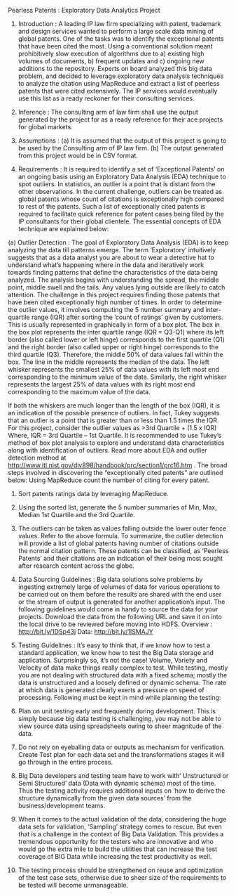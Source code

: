 Pearless Patents : Exploratory Data Analytics Project
1. Introduction :
A leading IP law firm specializing with patent, trademark and design services
wanted to perform a large scale data mining of global patents. One of the tasks
was to identify the exceptional patents that have been cited the most. Using a
conventional solution meant prohibitively slow execution of algorithms due to a)
existing high volumes of documents, b) frequent updates and c) ongoing new
additions to the repository. Experts on board analyzed this big data problem, and
decided to leverage exploratory data analysis techniques to analyze the citation
using MapReduce and extract a list of peerless patents that were cited extensively.
The IP services would eventually use this list as a ready reckoner for their
consulting services.

2. Inference :
The consulting arm of law firm shall use the output generated by the project for as a
ready reference for their ace projects for global markets.

3. Assumptions :
(a) It is assumed that the output of this project is going to be used by the
Consulting arm of IP law firm.
(b)  The output generated from this project would be in CSV format.

4. Requirements :
It is required to identify a set of ‘Exceptional Patents’ on an ongoing basis using an
Exploratory Data Analysis (EDA) technique to spot outliers. In statistics, an outlier is
a point that is distant from the other observations. In the current challenge, outliers
can be treated as global patents whose count of citations is exceptionally high
compared to rest of the patents. Such a list of exceptionally cited patents is required
to facilitate quick reference for patent cases being filed by the IP consultants for
their global clientele. The essential concepts of EDA technique are explained below:

(a) Outlier Detection :
The goal of Exploratory Data Analysis (EDA) is to keep analyzing the data till
patterns emerge. The term ‘Exploratory’ intuitively suggests that as a data analyst
you are about to wear a detective hat to understand what’s happening where in the
data and iteratively work towards finding patterns that define the characteristics of
the data being analyzed. The analysis begins with understanding the spread, the
middle point, middle swell and the tails. Any values lying outside are likely to catch
attention. The challenge in this project requires finding those patents that have been
cited exceptionally high number of times.
In order to determine the outlier values, it involves computing the 5 number
summary and inter-quartile range (IQR) after sorting the ’count of ratings’ given by
customers. This is usually represented in graphically in form of a box plot. The box
in the box plot represents the inter quartile range (IQR = Q3-Q1) where its left
border (also called lower or left hinge) corresponds to the first quartile (Q1) and the
right border (also called upper or right hinge) corresponds to the third quartile (Q3).
Therefore, the middle 50% of data values fall within the box. The line in the middle
represents the median of the data. The left whisker represents the smallest 25% of
data values with its left most end corresponding to the minimum value of the data.
Similarly, the right whisker represents the largest 25% of data values with its right
most end corresponding to the maximum value of the data.

If both the whiskers are much longer than the length of the box (IQR), it is an
indication of the possible presence of outliers. In fact, Tukey suggests that an outlier
is a point that is greater than or less than 1.5 times the IQR.
For this project, consider the outlier values as >3rd Quartile + (1.5 x IQR)
Where, IQR = 3rd Quartile – 1st Quartile.
It is recommended to use Tukey’s method of box plot analysis to explore and
understand data characteristics along with identification of outliers. Read more
about EDA and outlier detection method at
http://www.itl.nist.gov/div898/handbook/prc/section1/prc16.htm . 
The broad steps involved in discovering the “exceptionally cited patents” are outlined below:
Using MapReduce count the number of citing for every patent.
1. Sort patents ratings data by leveraging MapReduce.
2. Using the sorted list, generate the 5 number summaries of Min, Max, Median 1st
Quartile and the 3rd Quartile.
3. The outliers can be taken as values falling outside the lower outer fence values.
Refer to the above formula.
To summarize, the outlier detection will provide a list of global patents having
number of citations outside the normal citation pattern. These patents can be
classified, as ‘Peerless Patents’ and their citations are an indication of their being
most sought after research content across the globe.

5. Data Sourcing Guidelines :
Big data solutions solve problems by ingesting extremely large of volumes of data
for various operations to be carried out on them before the results are shared with
the end user or the stream of output is generated for another application’s input.
The following guidelines would come in handy to source the data for your projects.
Download the data from the following URL and save it on into the local drive to be
reviewed before moving into HDFS.
Overview : http://bit.ly/1DSp43j
Data: http://bit.ly/1ISMAJY

6. Testing Guidelines :
It’s easy to think that, if we know how to test a standard application, we know how to
test the Big Data storage and application. Surprisingly so, it’s not the case! Volume,
Variety and Velocity of data make things really complex to test. While testing,
mostly you are not dealing with structured data with a fixed schema; mostly the data
is unstructured and a loosely defined or dynamic schema. The rate at which data is
generated clearly exerts a pressure on speed of processing. Following must be kept
in mind while planning the testing:
1. Plan on unit testing early and frequently during development. This is simply
because big data testing is challenging, you may not be able to view source
data using spreadsheets owing to sheer magnitude of the data.
2. Do not rely on eyeballing data or outputs as mechanism for verification.
Create Test plan for each data set and the transformations stages it will go
through in the entire process.
3. Big Data developers and testing team have to work with’ Unstructured or
Semi Structured’ data (Data with dynamic schema) most of the time. Thus
the testing activity requires additional inputs on ‘how to derive the structure
dynamically from the given data sources’ from the business/development
teams.
4. When it comes to the actual validation of the data, considering the huge data
sets for validation, ‘Sampling’ strategy comes to rescue. But even that is a
challenge in the context of Big Data Validation. This provides a tremendous
opportunity for the testers who are innovative and who would go the extra
mile to build the utilities that can increase the test coverage of BIG Data
while increasing the test productivity as well.
5. The testing process should be strengthened on reuse and optimization of
the test case sets, otherwise due to sheer size of the requirements to be
tested will become unmanageable.
